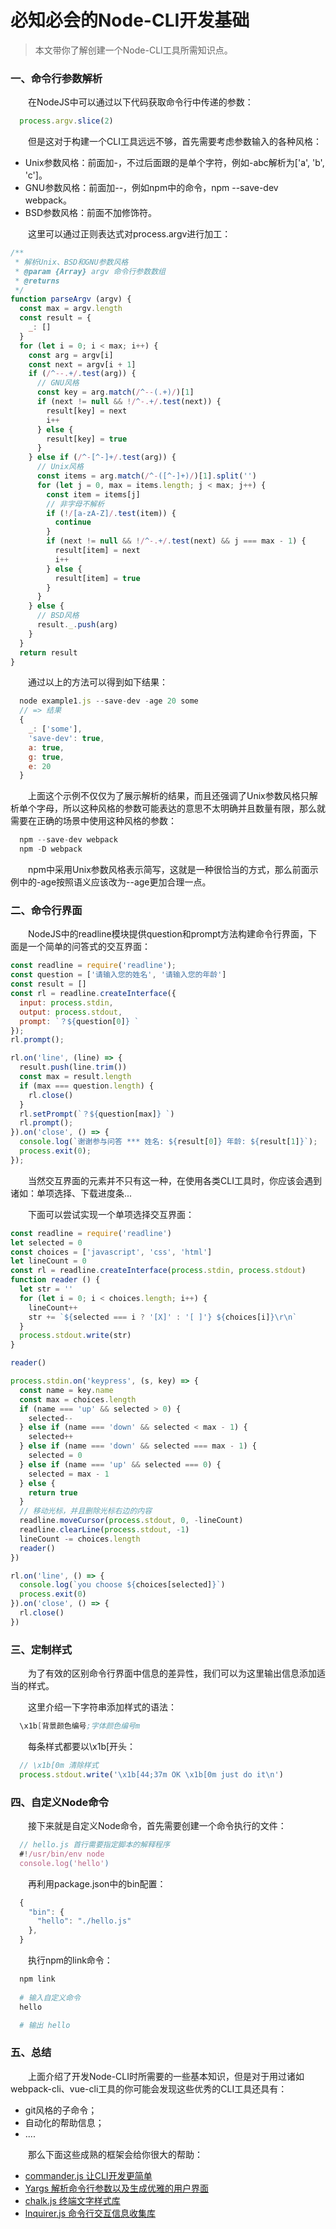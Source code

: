 # 必知必会的Node-CLI开发基础

> 本文带你了解创建一个Node-CLI工具所需知识点。

### 一、命令行参数解析

  &emsp;&emsp;在NodeJS中可以通过以下代码获取命令行中传递的参数：

```JavaScript
  process.argv.slice(2)
```

  &emsp;&emsp;但是这对于构建一个CLI工具远远不够，首先需要考虑参数输入的各种风格：

  - Unix参数风格：前面加-，不过后面跟的是单个字符，例如-abc解析为['a', 'b', 'c']。
  - GNU参数风格：前面加--，例如npm中的命令，npm --save-dev webpack。
  - BSD参数风格：前面不加修饰符。

  &emsp;&emsp;这里可以通过正则表达式对process.argv进行加工：

```JavaScript
/**
 * 解析Unix、BSD和GNU参数风格
 * @param {Array} argv 命令行参数数组
 * @returns
 */
function parseArgv (argv) {
  const max = argv.length
  const result = {
    _: []
  }
  for (let i = 0; i < max; i++) {
    const arg = argv[i]
    const next = argv[i + 1]
    if (/^--.+/.test(arg)) {
      // GNU风格
      const key = arg.match(/^--(.+)/)[1]
      if (next != null && !/^-.+/.test(next)) {
        result[key] = next
        i++
      } else {
        result[key] = true
      }
    } else if (/^-[^-]+/.test(arg)) {
      // Unix风格
      const items = arg.match(/^-([^-]+)/)[1].split('')
      for (let j = 0, max = items.length; j < max; j++) {
        const item = items[j]
        // 非字母不解析
        if (!/[a-zA-Z]/.test(item)) {
          continue
        }
        if (next != null && !/^-.+/.test(next) && j === max - 1) {
          result[item] = next
          i++
        } else {
          result[item] = true
        }
      }
    } else {
      // BSD风格
      result._.push(arg)
    }
  }
  return result
}
```

  &emsp;&emsp;通过以上的方法可以得到如下结果：

```JavaScript
  node example1.js --save-dev -age 20 some
  // => 结果
  {
    _: ['some'],
    'save-dev': true,
    a: true,
    g: true,
    e: 20
  }
```

  &emsp;&emsp;上面这个示例不仅仅为了展示解析的结果，而且还强调了Unix参数风格只解析单个字母，所以这种风格的参数可能表达的意思不太明确并且数量有限，那么就需要在正确的场景中使用这种风格的参数：

```s
  npm --save-dev webpack
  npm -D webpack
```

  &emsp;&emsp;npm中采用Unix参数风格表示简写，这就是一种很恰当的方式，那么前面示例中的-age按照语义应该改为--age更加合理一点。

### 二、命令行界面

  &emsp;&emsp;NodeJS中的readline模块提供question和prompt方法构建命令行界面，下面是一个简单的问答式的交互界面：

```JavaScript
const readline = require('readline');
const question = ['请输入您的姓名', '请输入您的年龄']
const result = []
const rl = readline.createInterface({
  input: process.stdin,
  output: process.stdout,
  prompt: `？${question[0]} `
});
rl.prompt();

rl.on('line', (line) => {
  result.push(line.trim())
  const max = result.length
  if (max === question.length) {
    rl.close()
  }
  rl.setPrompt(`？${question[max]} `)
  rl.prompt();
}).on('close', () => {
  console.log(`谢谢参与问答 *** 姓名: ${result[0]} 年龄: ${result[1]}`);
  process.exit(0);
}); 
```

  &emsp;&emsp;当然交互界面的元素并不只有这一种，在使用各类CLI工具时，你应该会遇到诸如：单项选择、下载进度条...

  &emsp;&emsp;下面可以尝试实现一个单项选择交互界面：

```JavaScript
const readline = require('readline')
let selected = 0
const choices = ['javascript', 'css', 'html']
let lineCount = 0
const rl = readline.createInterface(process.stdin, process.stdout)
function reader () {
  let str = ''
  for (let i = 0; i < choices.length; i++) {
    lineCount++
    str += `${selected === i ? '[X]' : '[ ]'} ${choices[i]}\r\n`
  }
  process.stdout.write(str)
}

reader()

process.stdin.on('keypress', (s, key) => {
  const name = key.name
  const max = choices.length
  if (name === 'up' && selected > 0) {
    selected--
  } else if (name === 'down' && selected < max - 1) {
    selected++
  } else if (name === 'down' && selected === max - 1) {
    selected = 0
  } else if (name === 'up' && selected === 0) {
    selected = max - 1
  } else {
    return true
  }
  // 移动光标，并且删除光标右边的内容
  readline.moveCursor(process.stdout, 0, -lineCount)
  readline.clearLine(process.stdout, -1)
  lineCount -= choices.length
  reader()
})

rl.on('line', () => {
  console.log(`you choose ${choices[selected]}`)
  process.exit(0)
}).on('close', () => {
  rl.close()
})
```

### 三、定制样式

  &emsp;&emsp;为了有效的区别命令行界面中信息的差异性，我们可以为这里输出信息添加适当的样式。

  &emsp;&emsp;这里介绍一下字符串添加样式的语法：

```s
  \x1b[背景颜色编号;字体颜色编号m
```

  &emsp;&emsp;每条样式都要以\x1b[开头：

```JavaScript
  // \x1b[0m 清除样式
  process.stdout.write('\x1b[44;37m OK \x1b[0m just do it\n')
```

### 四、自定义Node命令

  &emsp;&emsp;接下来就是自定义Node命令，首先需要创建一个命令执行的文件：

```JavaScript
  // hello.js 首行需要指定脚本的解释程序
  #!/usr/bin/env node
  console.log('hello')
```

  &emsp;&emsp;再利用package.json中的bin配置：

```JavaScript
  {
    "bin": {
      "hello": "./hello.js"
    },
  }
```

  &emsp;&emsp;执行npm的link命令：

```s
  npm link
  
  # 输入自定义命令
  hello

  # 输出 hello
```

### 五、总结

  &emsp;&emsp;上面介绍了开发Node-CLI时所需要的一些基本知识，但是对于用过诸如webpack-cli、vue-cli工具的你可能会发现这些优秀的CLI工具还具有：

  - git风格的子命令；
  - 自动化的帮助信息；
  - ....

  &emsp;&emsp;那么下面这些成熟的框架会给你很大的帮助：

  - [commander.js 让CLI开发更简单](https://github.com/tj/commander.js)
  - [Yargs 解析命令行参数以及生成优雅的用户界面](https://github.com/yargs/yargs)
  - [chalk.js 终端文字样式库](https://github.com/chalk/chalk)
  - [lnquirer.js 命令行交互信息收集库](https://github.com/SBoudrias/Inquirer.js)